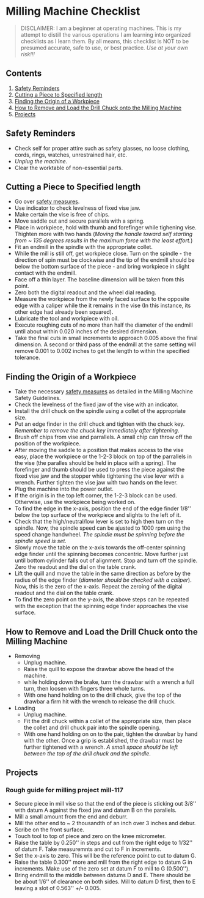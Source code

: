 # Milling Machine Checklist

> DISCLAIMER: I am a beginner at operating machines. This is my attempt to distill the various operations I am learning into organized checklists as I learn them. By all means, this checklist is NOT to be presumed accurate, safe to use, or best practice. *Use at your own risk!!!*

## Contents
1. [Safety Reminders](#safety-reminders)
1. [Cutting a Piece to Specified length](#cutting-a-piece-to-specified-length)
1. [Finding the Origin of a Workpiece](#finding-the-origin-of-a-workpiece)
1. [How to Remove and Load the Drill Chuck onto the Milling Machine](#how-to-remove-and-load-the-drill-chuck-onto-the-milling-machine)
1. [Projects](#projects)


## Safety Reminders
- Check self for proper attire such as safety glasses, no loose clothing, cords, rings, watches, unrestrained hair, etc.
- _Unplug the machine_.
- Clear the worktable of non-essential parts.

## Cutting a Piece to Specified length
- Go over [safety measures](#safety-reminders).
- Use indicator to check levelness of fixed vise jaw.
- Make certain the vise is free of chips.
- Move saddle out and secure parallels with a spring.
- Place in workpiece, hold with thumb and forefinger while tighening vise. Thighten more with two hands (*Moving the handle toward self starting from ~ 135 degrees results in the maximum force with the least effort.*)
- Fit an endmill in the spindle with the appropriate collet.
- While the mill is still off, get workpiece close. Turn on the spindle - the direction of spin must be clockwise and the tip of the endmill should be below the bottom surface of the piece - and bring workpiece in slight contact with the endmill.  
- Face off a thin layer. The baseline dimension will be taken from this point.
- Zero both the digital readout and the wheel dial reading.
- Measure the workpiece from the newly faced surface to the opposite edge with a caliper while the it remains in the vise (In this instance, its other edge had already been squared).
- Lubricate the tool and workpiece with oil.
- Execute roughing cuts of no more than half the diameter of the endmill until about within 0.020 inches of the desired dimension.
- Take the final cuts in small increments to approach 0.005 above the final dimension. A second or third pass of the endmill at the same setting will remove 0.001 to 0.002 inches to get the length to within the specified tolerance.


## Finding the Origin of a Workpiece

- Take the necessary [safety measures](#safety-reminders) as detailed in the Milling Machine Safety Guidelines.
- Check the levelness of the fixed jaw of the vise with an indicator.
- Install the drill chuck on the spindle using a collet of the appropriate size.
- Put an edge finder in the drill chuck and tighten with the chuck key. *Remember to remove the chuck key immediately after tightening*.
- Brush off chips from vise and parrallels. A small chip can throw off the position of the workpiece.
- After moving the saddle to a position that makes access to the vise easy, place the workpiece or the 1-2-3 block on top of the parrallels in the vise (the paralles should be held in place with a spring). The forefinger and thumb should be used to press the piece against the fixed vise jaw and the stopper while tightening the vise lever with a wrench. Further tighten the vise jaw with two hands on the lever.
- Plug the machine into the power outlet.
- If the origin is in the top left corner, the 1-2-3 block can be used. Otherwise, use the workpiece being worked on.
-  To find the edge in the x-axis, position the end of the edge finder 1/8'' below the top surface of the workpiece and slights to the left of it. 
-  Check that the high/neutral/low lever is set to high then turn on the spindle. Now, the spindle speed can be ajusted to 1000 rpm using the speed change handwheel. *The spindle must be spinning before the spindle speed is set.*
-  Slowly move the table on the x-axis towards the off-center spinning edge finder until the spinning becomes concentric. Move further just until bottom cylinder falls out of alignment. Stop and turn off the spindle. Zero the readout and the dial on the table crank.
-  Lift the quill and move the table in the same direction as before by the radius of the edge finder (*diameter should be checked with a caliper*). Now, this is the zero of the x-axis. Repeat the zeroing of the digital readout and the dial on the table crank. 
- To find the zero point on the y-axis, the above steps can be repeated with the exception that the spinning edge finder approaches the vise surface. 

## How to Remove and Load the Drill Chuck onto the Milling Machine
- Removing
	- Unplug machine.
	- Raise the quill to expose the drawbar above the head of the machine.
	- while holding down the brake, turn the drawbar with a wrench a full turn, then loosen with fingers three whole turns.
	- With one hand holding on to the drill chuck, give the top of the drawbar a firm hit with the wrench to release the drill chuck.
- Loading
	- Unplug machine.
	- Fit the drill chuck within a collet of the appropriate size, then place the collet and drill chuck pair into the spindle opening. 
	- With one hand holding on on to the pair, tighten the drawbar by hand with the other. Once a grip is established, the drawbar must be further tightened with a wrench. *A small space should be left between the top of the drill chuck and the spindle*. 

## Projects

### Rough guide for milling project mill-117
- Secure piece in mill vise so that the end of the piece is sticking out 3/8'' with datum A against the fixed jaw and datum B on the parallels.
- Mill a small amount from the end and deburr.
- Mill the other end to ~ 2 thousandth of an inch over 3 inches and debur.
- Scribe on the front surface.
- Touch tool to top of piece and zero on the knee micrometer.
- Raise the table by 0.250'' in steps and cut from the right edge to 1/32'' of datum F. Take measuremnts and cut to F in increments.
- Set the x-axis to zero. This will be the reference point to cut to datum G.
- Raise the table 0.300'' more and mill from the right edge to datum G in increments. Make use of the zero set at datum F to mill to G (0.500'').
- Bring endmill to the middle between datums D and E. There should be be about 1/6'' of clearance on both sides. Mill to datum D first, then to E leaving a slot of 0.563'' +/- 0.005.


